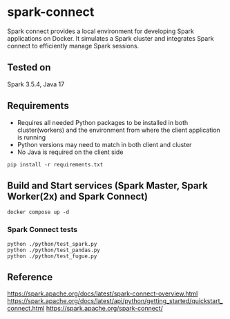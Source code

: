 # spark-connect
Spark connect provides a local environment for developing Spark applications on Docker. It simulates a Spark cluster and integrates Spark connect to efficiently manage Spark sessions.

## Tested on
Spark 3.5.4, Java 17

## Requirements
- Requires all needed Python packages to be installed in both cluster(workers) and the environment from where the client application is running
- Python versions may need to match in both client and cluster
- No Java is required on the client side
```
pip install -r requirements.txt
```

## Build and Start services (Spark Master, Spark Worker(2x) and Spark Connect)
```
docker compose up -d
```

### Spark Connect tests
```
python ./python/test_spark.py
python ./python/test_pandas.py
python ./python/test_fugue.py
```

## Reference
https://spark.apache.org/docs/latest/spark-connect-overview.html
https://spark.apache.org/docs/latest/api/python/getting_started/quickstart_connect.html
https://spark.apache.org/spark-connect/
